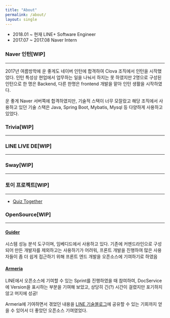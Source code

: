 ```yaml
---
title: "About"
permalink: /about/
layout: single
---
```


- 2018.01 ~ 현재      LINE+ Software Engineer
- 2017.07 ~ 2017.08  Naver Intern

### Naver 인턴[WIP]
- - -
2017년 여름방학에 운 좋게도 네이버 인턴에 합격하여 Clova 조직에서 인턴을 시작했었다. 인턴 특성상 현업에서 업무하는 일을 나눠서 하지는 못 하였지만 2명으로 구성된 인턴으로 한 명은 Backend, 다른 한명은 frontend 개발을 맡아 인턴 생활을 시작하였다.

운 좋게 Naver 서버쪽에 합격하였지만, 기술적 스택이 너무 모잘랐고 해당 조직에서 사용하고 있던 기술 스택은 Java, Spring Boot, Mybatis, Mysql 등 다양하게 사용하고 있었다. 

### Trivia[WIP]
- - -

### LINE LIVE DE[WIP]
- - -

### Sway[WIP]
- - -

### 토이 프로젝트[WIP]
- - -
- [Quiz Together](https://github.com/ChallengeProject/QuizTogether)

### OpenSource[WIP]
- - -
#### [Guider](https://github.com/iipeace/guider)
시스템 성능 분석 도구이며, 임베디드에서 사용하고 있다. 기존에 커멘드라인으로 구성되어 만든 개발자를 제외하고는 사용하기가 어려워, 프론트 개발을 진행하여 많은 사용자들이 좀 더 쉽게 접근하기 위해 프론트 엔드 개발을 오픈소스에 기여하기로 하였음
#### [Armeria](https://github.com/line/armeria)
LINE에서 오픈소스에 기여할 수 있는 Sprint를 진행하였을 때 참여하여, DocService에 Version을 표시하는 부분을 기여해 보았고, 상당히 긴(?) 시간이 걸렸지만 포기하지 않고 머지에 성공!

Armeria에 기여하면서 겪었던 내용을 [LINE 기술블로그](https://engineering.linecorp.com/ko/blog/my-first-opensource-contribution-to-armeria/)에 공유할 수 있는 기회까지 얻을 수 있어서 더 좋았던 오픈소스 기여였었다.

